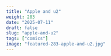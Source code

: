 ```yaml
---
title: "Apple and u2"
weight: 283
date: "2025-07-11"
draft: false
slug: "apple-and-u2"
tags: ["comics"]
image: "featured-283-apple-and-u2.jpg"
---
```

